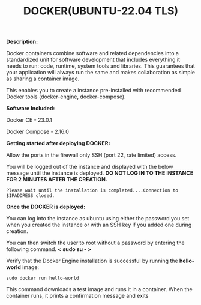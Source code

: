 ﻿---
title: DOCKER(UBUNTU-22.04 TLS)
sidebar_label: DOCKER
---

**Description:**

Docker containers combine software and related dependencies into a standardized unit for software development that includes everything it needs to run: code, runtime, system tools and libraries. This guarantees that your application will always run the same and makes collaboration as simple as sharing a container image.

This enables you to create a instance pre-installed with recommended Docker tools (docker-engine, docker-compose).

**Software Included:**

Docker CE - 23.0.1

Docker Compose - 2.16.0

**Getting started after deploying DOCKER:**

Allow the ports in the firewall only SSH (port 22, rate limited) access.


You will be logged out of the instance and displayed with the below message until the instance is deployed.  **DO NOT LOG IN TO THE INSTANCE FOR 2 MINUTES AFTER THE CREATION.**

```
Please wait until the installation is completed....Connection to $IPADDRESS closed.
```

**Once the DOCKER is deployed:**

You can log into the instance as ubuntu using either the password you set when you created the instance or with an SSH key if you added one during creation.

You can then switch the user to root without a password by entering the following command.  **< sudo su - >**

Verify that the Docker Engine installation is successful by running the  **hello-world**  image:
```
sudo docker run hello-world
```
This command downloads a test image and runs it in a container. When the container runs, it prints a confirmation message and exits

